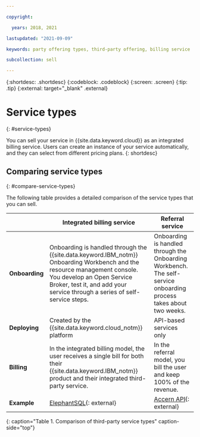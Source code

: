 ```yaml
---

copyright:

  years: 2018, 2021

lastupdated: "2021-09-09"

keywords: party offering types, third-party offering, billing service

subcollection: sell

---
```


{:shortdesc: .shortdesc}
{:codeblock: .codeblock}
{:screen: .screen}
{:tip: .tip}
{:external: target="_blank" .external}

# Service types
{: #service-types}

You can sell your service in {{site.data.keyword.cloud}} as an integrated billing service. Users can create an instance of your service automatically, and they can select from different pricing plans. 
{: shortdesc}


## Comparing service types
{: #compare-service-types}

The following table provides a detailed comparison of the service types that you can sell.

|                | Integrated billing service | Referral service | 
|----------------|----------------------------|------------------|
| **Onboarding** | Onboarding is handled through the {{site.data.keyword.IBM_notm}} Onboarding Workbench and the resource management console. You develop an Open Service Broker, test it, and add your service through a series of self-service steps. | Onboarding is handled through the Onboarding Workbench. The self-service onboarding process takes about two weeks. | 
| **Deploying**  | Created by the {{site.data.keyword.cloud_notm}} platform | API-based services only | 
| **Billing**    |  In the integrated billing model, the user receives a single bill for both their {{site.data.keyword.IBM_notm}} product and their integrated third-party service. | In the referral model, you bill the user and keep 100% of the revenue.  | 
| **Example**    | [ElephantSQL](/catalog/services/elephantsql){: external} | [Accern API](/catalog/services/accern-api){: external} | 
{: caption="Table 1. Comparison of third-party service types" caption-side="top"}
